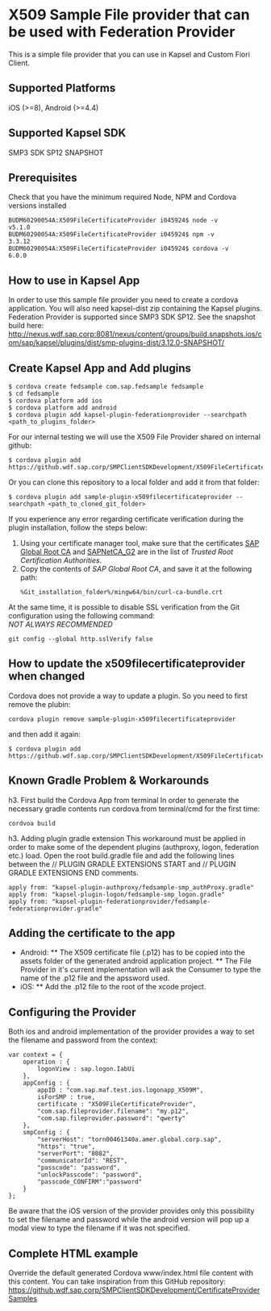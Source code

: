 X509 Sample File provider that can be used with Federation Provider
===================================================================
This is a simple file provider that you can use in Kapsel and Custom Fiori Client.

Supported Platforms
-------------------
iOS (>=8), Android (>=4.4)

Supported Kapsel SDK
--------------------
SMP3 SDK SP12 SNAPSHOT

Prerequisites
-------------
Check that you have the minimum required Node, NPM and Cordova versions installed
```
BUDM60290054A:X509FileCertificateProvider i045924$ node -v
v5.1.0
BUDM60290054A:X509FileCertificateProvider i045924$ npm -v
3.3.12
BUDM60290054A:X509FileCertificateProvider i045924$ cordova -v
6.0.0
```

How to use in Kapsel App
------------------------
In order to use this sample file provider you need to create a cordova application.
You will also need kapsel-dist zip containing the Kapsel plugins. 
Federation Provider is supported since SMP3 SDK SP12. See the snapshot build here:
http://nexus.wdf.sap.corp:8081/nexus/content/groups/build.snapshots.ios/com/sap/kapsel/plugins/dist/smp-plugins-dist/3.12.0-SNAPSHOT/

Create Kapsel App and Add plugins
---------------------------------
```
$ cordova create fedsample com.sap.fedsample fedsample
$ cd fedsample
$ cordova platform add ios
$ cordova platform add android
$ cordova plugin add kapsel-plugin-federationprovider --searchpath <path_to_plugins_folder>
```

For our internal testing we will use the X509 File Provider shared on internal github:
```
$ cordova plugin add https://github.wdf.sap.corp/SMPClientSDKDevelopment/X509FileCertificateProvider
```
Or you can clone this repository to a local folder and add it from that folder:
```
$ cordova plugin add sample-plugin-x509filecertificateprovider --searchpath <path_to_cloned_git_folder>
```

If you experience any error regarding certificate verification during the plugin installation, follow the steps below:

1. Using your certificate manager tool, make sure that the certificates [SAP Global Root CA](http://aia.pki.co.sap.com/aia/SAP%20Global%20Root%20CA.crt) and 
[SAPNetCA_G2](http://aia.pki.co.sap.com/aia/SAPNetCA_G2.crt) are in the list of *Trusted Root Certification Authorities*.
2. Copy the contents of *SAP Global Root CA*, and save it at the following path:
	```
	%Git_installation_folder%/mingw64/bin/curl-ca-bundle.crt
	```
	
At the same time, it is possible to disable SSL verification from the Git configuration using the following command:   
*NOT ALWAYS RECOMMENDED*
```
git config --global http.sslVerify false
```

How to update the x509filecertificateprovider when changed
----------------------------------------------------------
Cordova does not provide a way to update a plugin. So you need to first remove the plubin: 
```
cordova plugin remove sample-plugin-x509filecertificateprovider
```
and then add it again:
```
$ cordova plugin add https://github.wdf.sap.corp/SMPClientSDKDevelopment/X509FileCertificateProvider
```

Known Gradle Problem & Workarounds
----------------------------------
h3. First build the Cordova App from terminal
In order to generate the necessary gradle contents run cordova from terminal/cmd for the first time:
```
cordvoa build
```

h3. Adding plugin gradle extension
This workaround must be applied in order to make some of the dependent plugins (authproxy, logon, federation etc.) load. 
Open the root build.gradle file and add the following lines between the // PLUGIN GRADLE EXTENSIONS START and // PLUGIN GRADLE EXTENSIONS END comments. 
```
apply from: "kapsel-plugin-authproxy/fedsample-smp_authProxy.gradle"
apply from: "kapsel-plugin-logon/fedsample-smp_logon.gradle"
apply from: "kapsel-plugin-federationprovider/fedsample-federationprovider.gradle"
```

Adding the certificate to the app
------------------------------
* Android: 
** The  X509 certificate file (.p12) has to be copied into the assets folder of the generated android application project.
** The File Provider in it's current implementation will ask the Consumer to type the name of the .p12 file and the apssword used.
* iOS: 
** Add the .p12 file to the root of the xcode project.

Configuring the Provider
------------------------
Both ios and android implementation of the provider provides a way to set the filename and password from the context:

```
var context = {
	operation : {
		logonView : sap.logon.IabUi
	},
	appConfig : {
		appID : "com.sap.maf.test.ios.logonapp_X509M",
		isForSMP : true,
		certificate : "X509FileCertificateProvider",
		"com.sap.fileprovider.filename": "my.p12",
		"com.sap.fileprovider.password": "qwerty"
	},
	smpConfig : {
		"serverHost": "torn00461340a.amer.global.corp.sap",
		"https": "true",
		"serverPort": "8082",
		"communicatorId": "REST",
		"passcode": "password",
		"unlockPasscode": "password",
		"passcode_CONFIRM":"password"
	}
};

```
Be aware that the iOS version of the provider provides only this possibility to set the filename and password while the android version will pop up a modal view to type the filename if it was not specified.

Complete HTML example
---------------------
Override the default generated Cordova www/index.html file content with this content.
You can take inspiration from this GitHub repository:
https://github.wdf.sap.corp/SMPClientSDKDevelopment/CertificateProviderSamples
